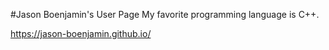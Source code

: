 #Jason Boenjamin's User Page
My favorite programming language is C++.

https://jason-boenjamin.github.io/
